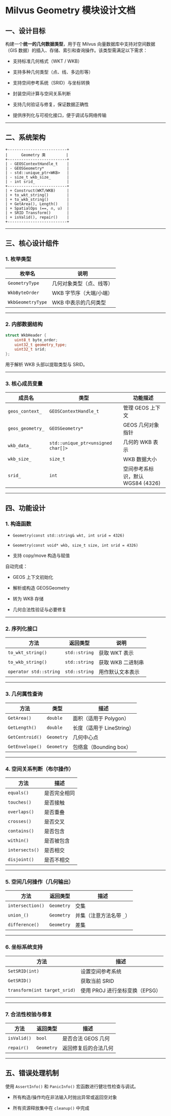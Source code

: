 # Milvus Geometry 模块设计文档

## 一、设计目标

构建一个**统一的几何数据类型**，用于在 Milvus 向量数据库中支持对空间数据（GIS 数据）的插入、存储、索引和查询操作。该类型需满足以下需求：

- 支持标准几何格式（WKT / WKB）
    
- 支持多种几何类型（点、线、多边形等）
    
- 支持空间参考系统（SRID）与坐标转换
    
- 封装空间计算与空间关系判断
    
- 支持几何验证与修复，保证数据正确性
    
- 提供序列化与可视化接口，便于调试与网络传输
    

---

## 二、系统架构

```
+--------------------------+
|      Geometry 类         |
+--------------------------+
| - GEOSContextHandle_t    |
| - GEOSGeometry*          |
| - std::unique_ptr<WKB>   |
| - size_t wkb_size_       |
| - int srid_              |
+--------------------------+
| + Construct(WKT/WKB)     |
| + to_wkt_string()        |
| + to_wkb_string()        |
| + GetArea(), Length()    |
| + SpatialOps (==, ∩, ∪)  |
| + SRID Transform()       |
| + isValid(), repair()    |
+--------------------------+
```

---

## 三、核心设计组件

### 1. 枚举类型

|枚举名|说明|
|---|---|
|`GeometryType`|几何对象类型（点、线等）|
|`WkbByteOrder`|WKB 字节序（大端/小端）|
|`WkbGeometryType`|WKB 中表示的几何类型|

---

### 2. 内部数据结构

```cpp
struct WkbHeader {
    uint8_t byte_order;
    uint32_t geometry_type;
    uint32_t srid;
};
```

用于解析 WKB 头部以提取类型与 SRID。

---

### 3. 核心成员变量

|成员名|类型|功能描述|
|---|---|---|
|`geos_context_`|`GEOSContextHandle_t`|管理 GEOS 上下文|
|`geos_geometry_`|`GEOSGeometry*`|GEOS 几何对象指针|
|`wkb_data_`|`std::unique_ptr<unsigned char[]>`|几何的 WKB 表示|
|`wkb_size_`|`size_t`|WKB 数据大小|
|`srid_`|`int`|空间参考系标识，默认 WGS84 (4326)|

---

## 四、功能设计

### 1. 构造函数

- `Geometry(const std::string& wkt, int srid = 4326)`
    
- `Geometry(const void* wkb, size_t size, int srid = 4326)`
    
- 支持 copy/move 构造与赋值
    

自动完成：

- GEOS 上下文初始化
    
- 解析或构造 GEOSGeometry
    
- 转为 WKB 存储
    
- 几何合法性验证与必要修复
    

---

### 2. 序列化接口

|方法|返回类型|说明|
|---|---|---|
|`to_wkt_string()`|`std::string`|获取 WKT 表示|
|`to_wkb_string()`|`std::string`|获取 WKB 二进制串|
|`operator std::string`|`std::string`|用作默认文本表示|

---

### 3. 几何属性查询

|方法|类型|描述|
|---|---|---|
|`GetArea()`|`double`|面积（适用于 Polygon）|
|`GetLength()`|`double`|长度（适用于 LineString）|
|`GetCentroid()`|`Geometry`|几何中心点|
|`GetEnvelope()`|`Geometry`|包络盒（Bounding box）|

---

### 4. 空间关系判断（布尔操作）

|方法|描述|
|---|---|
|`equals()`|是否完全相同|
|`touches()`|是否接触|
|`overlaps()`|是否重叠|
|`crosses()`|是否交叉|
|`contains()`|是否包含|
|`within()`|是否被包含|
|`intersects()`|是否相交|
|`disjoint()`|是否不相交|

---

### 5. 空间几何操作（几何输出）

|方法|返回类型|描述|
|---|---|---|
|`intersection()`|`Geometry`|交集|
|`union_()`|`Geometry`|并集（注意方法名带 `_`）|
|`difference()`|`Geometry`|差集|

---

### 6. 坐标系统支持

| 方法                           | 描述                   |
| ---------------------------- | -------------------- |
| `SetSRID(int)`               | 设置空间参考系统             |
| `GetSRID()`                  | 获取当前 SRID            |
| `transform(int target_srid)` | 使用 PROJ 进行坐标变换（EPSG） |
|                              |                      |

---

### 7. 合法性校验与修复

|方法|返回类型|描述|
|---|---|---|
|`isValid()`|`bool`|是否合法 GEOS 几何|
|`repair()`|`Geometry`|返回修复后的合法几何|

---

## 五、错误处理机制

使用 `AssertInfo()` 和 `PanicInfo()` 宏函数进行健壮性检查与调试。

- 所有构造/操作均在非法输入时抛出异常或返回空对象
    
- 所有资源释放集中在 `cleanup()` 中完成
